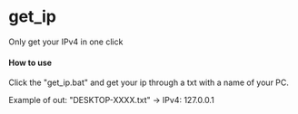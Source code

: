 # get_ip
Only get your IPv4 in one click

#### How to use
Click the "get_ip.bat" and get your ip through a txt with a name of your PC.

Example of out: 
"DESKTOP-XXXX.txt"
-> IPv4: 127.0.0.1
